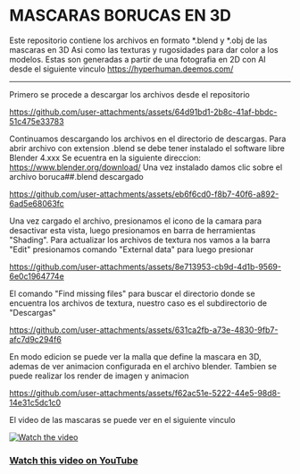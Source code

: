 # MASCARAS BORUCAS EN 3D

Este repositorio contiene los archivos en formato *.blend y *.obj de las mascaras en 3D
Asi como las texturas y rugosidades para dar color a los modelos.
Estas son generadas a partir de una fotografia en 2D con AI desde el siguiente vinculo
https://hyperhuman.deemos.com/


---
Primero se procede a descargar los archivos desde el repositorio

https://github.com/user-attachments/assets/64d91bd1-2b8c-41af-bbdc-51c475e33783

Continuamos descargando los archivos en el directorio de descargas.
Para abrir archivo con extension .blend se debe tener instalado el software libre Blender 4.xxx
Se ecuentra en la siguiente direccion:
https://www.blender.org/download/
Una vez instalado damos clic sobre el archivo boruca##.blend descargado 


https://github.com/user-attachments/assets/eb6f6cd0-f8b7-40f6-a892-6ad5e68063fc

Una vez cargado el archivo, presionamos el icono de la camara para desactivar esta vista,
luego presionamos en barra de herramientas "Shading".  Para actualizar los archivos de textura
nos vamos a la barra "Edit" presionamos comando "External data" para luego presionar 

https://github.com/user-attachments/assets/8e713953-cb9d-4d1b-9569-6e0c1964774e

El comando "Find missing files" para buscar el directorio donde se encuentra los archivos de textura, 
nuestro caso es el subdirectorio de "Descargas"


https://github.com/user-attachments/assets/631ca2fb-a73e-4830-9fb7-afc7d9c294f6

En modo edicion se puede ver la malla que define la mascara en 3D, ademas de ver animacion 
configurada en el archivo blender. Tambien se puede realizar los render de imagen y animacion 

https://github.com/user-attachments/assets/f62ac51e-5222-44e5-98d8-14e31c5dc1c0

El video de las mascaras se puede ver en el siguiente vinculo

[![Watch the video](https://img.youtube.com/vi/edJNdHZgMQQ/maxresdefault.jpg)](https://youtu.be/edJNdHZgMQQ)

### [Watch this video on YouTube](https://youtu.be/edJNdHZgMQQ)
